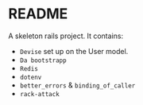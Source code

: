 # README

A skeleton rails project. It contains:

- `Devise` set up on the User model.
- `Da bootstrapp`
- `Redis`
- `dotenv`
- `better_errors` & `binding_of_caller`
- `rack-attack`
